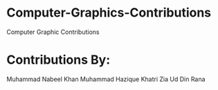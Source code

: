 # Computer-Graphics-Contributions
Computer Graphic Contributions
# Contributions By:
Muhammad Nabeel Khan
Muhammad Hazique Khatri
Zia Ud Din Rana

